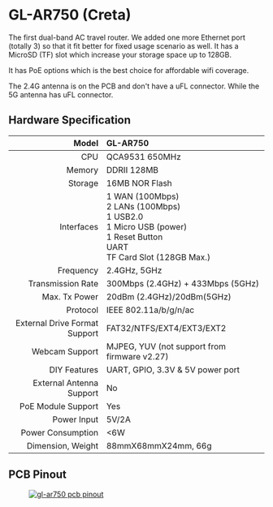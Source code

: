 # GL-AR750 (Creta)

The first dual-band AC travel router. We added one more Ethernet port (totally 3) so that it fit better for fixed usage scenario as well. It has a MicroSD (TF) slot which increase your storage space up to 128GB.

It has PoE options which is the best choice for affordable wifi coverage.

The 2.4G antenna is on the PCB and don't have a uFL connector. While the 5G antenna has uFL connector.

## Hardware Specification

|                         Model | GL-AR750                                                     |
| ----------------------------: | :----------------------------------------------------------- |
|                           CPU | QCA9531 650MHz                                               |
|                        Memory | DDRII 128MB                                                  |
|                       Storage | 16MB NOR Flash                                               |
|                    Interfaces | 1 WAN (100Mbps)<br>2 LANs (100Mbps)<br>1 USB2.0<br>1 Micro USB (power)<br>1 Reset Button<br>UART<br>TF Card Slot (128GB Max.) |
|                     Frequency | 2.4GHz, 5GHz                                                 |
|             Transmission Rate | 300Mbps (2.4GHz) + 433Mbps (5GHz)                            |
|                 Max. Tx Power | 20dBm (2.4GHz)/20dBm(5GHz)                                   |
|                      Protocol | IEEE 802.11a/b/g/n/ac                                        |
| External Drive Format Support | FAT32/NTFS/EXT4/EXT3/EXT2                                    |
|                Webcam Support | MJPEG, YUV (not support from firmware v2.27)                 |
|                  DIY Features | UART, GPIO, 3.3V & 5V power port                             |
|      External Antenna Support | No                                                           |
|            PoE Module Support | Yes                                                          |
|                   Power Input | 5V/2A                                                        |
|             Power Consumption | <6W                                                          |
|             Dimension, Weight | 88mmX68mmX24mm, 66g                                          |

## PCB Pinout

<div class="gl-lightbox" itemscope itemtype="http://schema.org/ImageGallery">
  <figure itemprop="associatedMedia" itemscope itemtype="http://schema.org/ImageObject">
    <a href="https://static.gl-inet.com/docs/en/2.x/hardware/ar750/src/AR750-V1.0-PINOUT-1.jpg" itemprop="contentUrl" data-size="2339x1653">
      <img src="https://static.gl-inet.com/docs/en/2.x/hardware/ar750/src/AR750-V1.0-PINOUT-1.jpg" itemprop="thumbnail" alt="gl-ar750 pcb pinout" loading="lazy" />
    </a>
  </figure>
</div>
